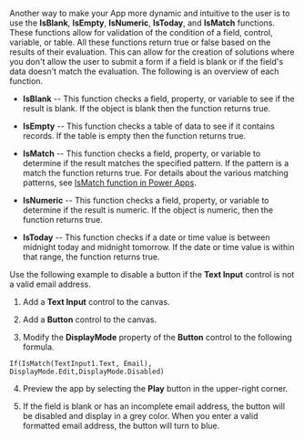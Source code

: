 Another way to make your App more dynamic and intuitive to the user is
to use the **IsBlank**, **IsEmpty**, **IsNumeric**, **IsToday**, and
**IsMatch** functions. These functions allow for validation of the
condition of a field, control, variable, or table. All these functions
return true or false based on the results of their evaluation. This can
allow for the creation of solutions where you don't allow the user to
submit a form if a field is blank or if the field's data doesn't match
the evaluation. The following is an overview of each function.

-   **IsBlank** -- This function checks a field, property, or variable
    to see if the result is blank. If the object is blank then the
    function returns true.

-   **IsEmpty** -- This function checks a table of data to see if it
    contains records. If the table is empty then the function returns
    true.

-   **IsMatch** -- This function checks a field, property, or variable
    to determine if the result matches the specified pattern. If the pattern is
    a match the function returns true. For details about the various matching patterns, see
    [IsMatch function in Power Apps](https://docs.microsoft.com/powerapps/maker/canvas-apps/functions/function-ismatch).

-   **IsNumeric** -- This function checks a field, property, or variable
    to determine if the result is numeric. If the object is numeric, then the
    function returns true.

-   **IsToday** -- This function checks if a date or time value is
    between midnight today and midnight tomorrow. If the date or time
    value is within that range, the function returns true.

Use the following example to disable a button if the **Text Input**
control is not a valid email address.

1.  Add a **Text Input** control to the canvas.

2.  Add a **Button** control to the canvas.

3.  Modify the **DisplayMode** property of the **Button** control to the
    following formula.
```
If(IsMatch(TextInput1.Text, Email), DisplayMode.Edit,DisplayMode.Disabled)
```

4.  Preview the app by selecting the **Play** button in the upper-right corner.

5.  If the field is blank or has an incomplete email address, the button
    will be disabled and display in a grey color. When you enter a valid
    formatted email address, the button will turn to blue.